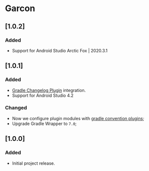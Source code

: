 # Garcon

## [1.0.2]
### Added
- Support for Android Studio Arctic Fox | 2020.3.1

## [1.0.1]
### Added
- [Gradle Changelog Plugin](https://github.com/JetBrains/gradle-changelog-plugin) integration.
- Support for Android Studio 4.2

### Changed
- Now we configure plugin modules with [gradle convention plugins](https://docs.gradle.org/current/samples/sample_convention_plugins.html);
- Upgrade Gradle Wrapper to `7.0`;

## [1.0.0]
### Added
- Initial project release.
